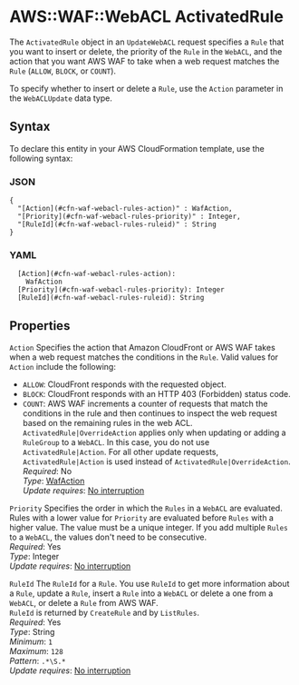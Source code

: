# AWS::WAF::WebACL ActivatedRule<a name="aws-properties-waf-webacl-rules"></a>

The `ActivatedRule` object in an `UpdateWebACL` request specifies a `Rule` that you want to insert or delete, the priority of the `Rule` in the `WebACL`, and the action that you want AWS WAF to take when a web request matches the `Rule` \(`ALLOW`, `BLOCK`, or `COUNT`\)\.

To specify whether to insert or delete a `Rule`, use the `Action` parameter in the `WebACLUpdate` data type\.

## Syntax<a name="aws-properties-waf-webacl-rules-syntax"></a>

To declare this entity in your AWS CloudFormation template, use the following syntax:

### JSON<a name="aws-properties-waf-webacl-rules-syntax.json"></a>

```
{
  "[Action](#cfn-waf-webacl-rules-action)" : WafAction,
  "[Priority](#cfn-waf-webacl-rules-priority)" : Integer,
  "[RuleId](#cfn-waf-webacl-rules-ruleid)" : String
}
```

### YAML<a name="aws-properties-waf-webacl-rules-syntax.yaml"></a>

```
  [Action](#cfn-waf-webacl-rules-action): 
    WafAction
  [Priority](#cfn-waf-webacl-rules-priority): Integer
  [RuleId](#cfn-waf-webacl-rules-ruleid): String
```

## Properties<a name="aws-properties-waf-webacl-rules-properties"></a>

`Action`  <a name="cfn-waf-webacl-rules-action"></a>
Specifies the action that Amazon CloudFront or AWS WAF takes when a web request matches the conditions in the `Rule`\. Valid values for `Action` include the following:  
+  `ALLOW`: CloudFront responds with the requested object\.
+  `BLOCK`: CloudFront responds with an HTTP 403 \(Forbidden\) status code\.
+  `COUNT`: AWS WAF increments a counter of requests that match the conditions in the rule and then continues to inspect the web request based on the remaining rules in the web ACL\. 
 `ActivatedRule|OverrideAction` applies only when updating or adding a `RuleGroup` to a `WebACL`\. In this case, you do not use `ActivatedRule|Action`\. For all other update requests, `ActivatedRule|Action` is used instead of `ActivatedRule|OverrideAction`\.  
*Required*: No  
*Type*: [WafAction](aws-properties-waf-webacl-action.md)  
*Update requires*: [No interruption](https://docs.aws.amazon.com/AWSCloudFormation/latest/UserGuide/using-cfn-updating-stacks-update-behaviors.html#update-no-interrupt)

`Priority`  <a name="cfn-waf-webacl-rules-priority"></a>
Specifies the order in which the `Rules` in a `WebACL` are evaluated\. Rules with a lower value for `Priority` are evaluated before `Rules` with a higher value\. The value must be a unique integer\. If you add multiple `Rules` to a `WebACL`, the values don't need to be consecutive\.  
*Required*: Yes  
*Type*: Integer  
*Update requires*: [No interruption](https://docs.aws.amazon.com/AWSCloudFormation/latest/UserGuide/using-cfn-updating-stacks-update-behaviors.html#update-no-interrupt)

`RuleId`  <a name="cfn-waf-webacl-rules-ruleid"></a>
The `RuleId` for a `Rule`\. You use `RuleId` to get more information about a `Rule`, update a `Rule`, insert a `Rule` into a `WebACL` or delete a one from a `WebACL`, or delete a `Rule` from AWS WAF\.  
 `RuleId` is returned by `CreateRule` and by `ListRules`\.  
*Required*: Yes  
*Type*: String  
*Minimum*: `1`  
*Maximum*: `128`  
*Pattern*: `.*\S.*`  
*Update requires*: [No interruption](https://docs.aws.amazon.com/AWSCloudFormation/latest/UserGuide/using-cfn-updating-stacks-update-behaviors.html#update-no-interrupt)